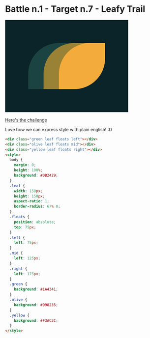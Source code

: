 # Battle n.1 - Target n.7 - Leafy Trail

![challenge image](7.png)

[Here's the challenge](https://cssbattle.dev/play/7)

Love how we can express style with plain english! :D

```html
<div class="green leaf floats left"></div>
<div class="olive leaf floats mid"></div>
<div class="yellow leaf floats right"></div>
<style>
  body {
    margin: 0;
    height: 100%;
    background: #0B2429;
  }
  .leaf {
    width: 150px;
    height: 150px;
    aspect-ratio: 1;
    border-radius: 67% 0;
  }
  .floats {
    position: absolute;
    top: 75px;
  }
  .left {
    left: 75px;
  }
  .mid {
    left: 125px;
  }
  .right {
    left: 175px;
  }
  .green {
    background: #1A4341;
  }
  .olive {
    background: #998235;
  }
  .yellow {
    background: #F3AC3C;
  }
</style>
```
